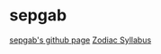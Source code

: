# sepgab
[sepgab's github page](https://github.com/sepgab/ "Sepgab's homepage")
[Zodiac Syllabus](https://github.com/greenfox-academy/zodiac-syllabus "Zodiac Syllabus")
